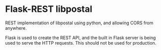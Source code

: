 # Flask-REST libpostal

REST implementation of libpostal using python, and allowing CORS from anywhere.

Flask is used to create the REST API, and the built in Flask server is being
used to serve the HTTP requests. This should not be used for production.
